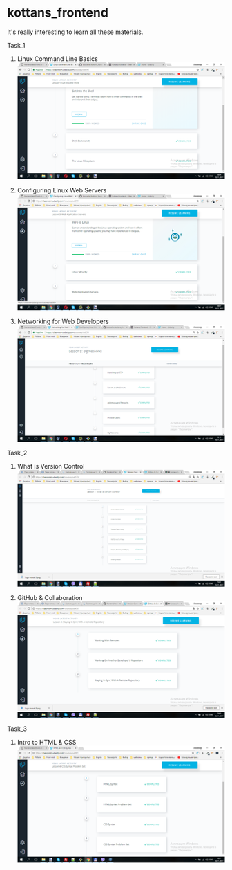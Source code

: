 # kottans_frontend

It's really interesting to learn all these materials.

Task_1
	
1. Linux Command Line Basics
	![Screenshot](task_01/linux-command-line-basics_done.png)
	
2. Configuring Linux Web Servers
	![Screenshot](task_01/configuring-linux-web-servers_done.png)
	
3. Networking for Web Developers
	![Screenshot](task_01/networking-for-web-developers_done.png)

Task_2
	
1. What is Version Control
	![Screenshot](task_02/what-is-version-control_done.png)
	
2. GitHub & Collaboration
	![Screenshot](task_02/GitHub-and-Collaboration_done.png)
	
Task_3
	
1. Intro to HTML & CSS
	![Screenshot](task_03/Intro-to-HTML-and-CSS_done.png)